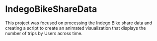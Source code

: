 # IndegoBikeShareData
This project was focused on processing the Indego Bike share data and creating a script to create an animated visualization that displays the number of trips by Users  across time.
